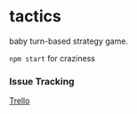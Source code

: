 # tactics #

baby turn-based strategy game.

`npm start` for craziness

### Issue Tracking ###

[Trello](https://trello.com/b/NJrNSEbw/tactics)